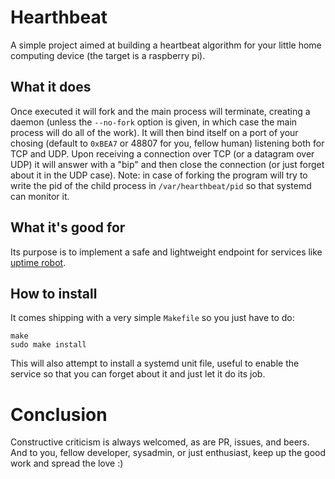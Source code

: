 # Hearthbeat

A simple project aimed at building a heartbeat algorithm for your little home computing device (the target is a raspberry pi).

## What it does

Once executed it will fork and the main process will terminate, creating a daemon (unless the `--no-fork` option is given, in which case the main process will do all of the work). It will then bind itself on a port of your chosing (default to `0xBEA7` or 48807 for you, fellow human) listening both for TCP and UDP. Upon receiving a connection over TCP (or a datagram over UDP) it will answer with a "bip" and then close the connection (or just forget about it in the UDP case).
Note: in case of forking the program will try to write the pid of the child process in `/var/hearthbeat/pid` so that systemd can monitor it.

## What it's good for

Its purpose is to implement a safe and lightweight endpoint for services like [uptime robot](https://uptimerobot.com/).

## How to install

It comes shipping with a very simple `Makefile` so you just have to do:
```
make
sudo make install
```
This will also attempt to install a systemd unit file, useful to enable the service so that you can forget about it and just let it do its job.

# Conclusion

Constructive criticism is always welcomed, as are PR, issues, and beers. And to you, fellow developer, sysadmin, or just enthusiast, keep up the good work and spread the love :)